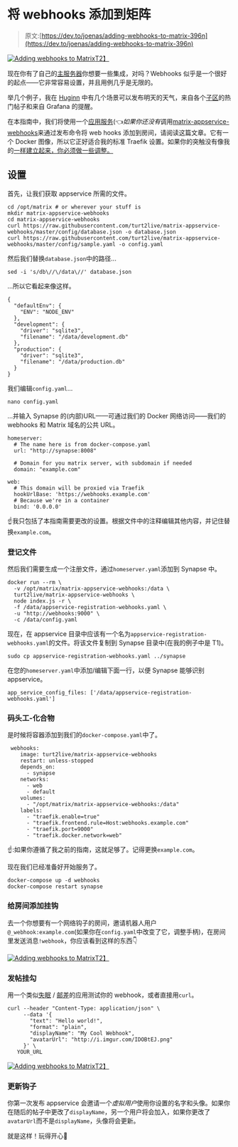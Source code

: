 # 将 webhooks 添加到矩阵

> 原文:[https://dev.to/joenas/adding-webhooks-to-matrix-396n](https://dev.to/joenas/adding-webhooks-to-matrix-396n)

[![Adding webhooks to Matrix](../Images/576af5d78cbd17ea367452697614754f.png)T2】](https://res.cloudinary.com/practicaldev/image/fetch/s--MGHf5iAa--/c_limit%2Cf_auto%2Cfl_progressive%2Cq_auto%2Cw_880/https://jonnev.se/content/images/2019/02/Screenshot-2019-02-26-at-00.03.38-1.png)

现在你有了自己的[主服务器](https://dev.to/joenas/matrix-homeserver-synapse-v09911-with-traefik-35ja)你想要一些集成，对吗？Webhooks 似乎是一个很好的起点——它非常容易设置，并且用例几乎是无限的。

举几个例子，我在 [Huginn](https://dev.to/joenas/my-two-favourite-services-30km-temp-slug-492995) 中有几个场景可以发布明天的天气，来自各个[子区](https://www.reddit.com/me/m/devsnack/)的热门帖子和来自 Grafana 的提醒。

在本指南中，我们将使用一个[应用服务](https://matrix.org/docs/guides/application_services.html)(👈*如果你还没有*调用[matrix-appservice-webhooks](https://github.com/turt2live/matrix-appservice-webhooks)来通过发布命令将 web hooks 添加到房间，请阅读这篇文章。它有一个 Docker 图像，所以它正好适合我的标准 Traefik 设置。如果你的突触没有像我的[一样建立起来，你必须做一些调整。](https://dev.to/joenas/matrix-homeserver-synapse-v09911-with-traefik-35ja)

## [](#setup)设置

首先，让我们获取 appservice 所需的文件。

```
cd /opt/matrix # or wherever your stuff is 
mkdir matrix-appservice-webhooks
cd matrix-appservice-webhooks
curl https://raw.githubusercontent.com/turt2live/matrix-appservice-webhooks/master/config/database.json -o database.json
curl https://raw.githubusercontent.com/turt2live/matrix-appservice-webhooks/master/config/sample.yaml -o config.yaml 
```

然后我们替换`database.json`中的路径...

```
sed -i 's/db\//\/data\//' database.json 
```

...所以它看起来像这样。

```
{
  "defaultEnv": {
    "ENV": "NODE_ENV"
  },
  "development": {
    "driver": "sqlite3",
    "filename": "/data/development.db"
  },
  "production": {
    "driver": "sqlite3",
    "filename": "/data/production.db"
  }
} 
```

我们编辑`config.yaml`...

```
nano config.yaml 
```

...并输入 Synapse 的(内部)URL——可通过我们的 Docker 网络访问——我们的 webhooks 和 Matrix 域名的公共 URL。

```
homeserver:
  # The name here is from docker-compose.yaml
  url: "http://synapse:8008"

  # Domain for you matrix server, with subdomain if needed
  domain: "example.com"

web:
  # This domain will be proxied via Traefik
  hookUrlBase: 'https://webhooks.example.com'
  # Because we're in a container
  bind: '0.0.0.0' 
```

☝️我只包括了本指南需要更改的设置。根据文件中的注释编辑其他内容，并记住替换`example.com`。

### [](#registration-file)登记文件

然后我们需要生成一个注册文件，通过`homeserver.yaml`添加到 Synapse 中。

```
docker run --rm \
  -v /opt/matrix/matrix-appservice-webhooks:/data \
  turt2live/matrix-appservice-webhooks \
  node index.js -r \
  -f /data/appservice-registration-webhooks.yaml \
  -u "http://webhooks:9000" \
  -c /data/config.yaml 
```

现在，在 appservice 目录中应该有一个名为`appservice-registration-webhooks.yaml`的文件。将该文件复制到 Synapse 目录中(在我的例子中是 T1)。

```
sudo cp appservice-registration-webhooks.yaml ../synapse 
```

在您的`homeserver.yaml`中添加/编辑下面一行，以便 Synapse 能够识别 appservice。

```
app_service_config_files: ['/data/appservice-registration-webhooks.yaml'] 
```

### [](#dockercompose)码头工-化合物

是时候将容器添加到我们的`docker-compose.yaml`中了。

```
 webhooks:
    image: turt2live/matrix-appservice-webhooks
    restart: unless-stopped
    depends_on:
      - synapse
    networks:
      - web
      - default
    volumes:
      - "/opt/matrix/matrix-appservice-webhooks:/data"
    labels:
      - "traefik.enable=true"
      - "traefik.frontend.rule=Host:webhooks.example.com"
      - "traefik.port=9000"
      - "traefik.docker.network=web" 
```

☝️:如果你遵循了我之前的指南，这就足够了。记得更换`example.com`。

现在我们已经准备好开始服务了。

```
docker-compose up -d webhooks
docker-compose restart synapse 
```

### [](#adding-hook-to-a-room)给房间添加挂钩

去一个你想要有一个网络钩子的房间，邀请机器人用户`@_webhook:example.com`(如果你在`config.yaml`中改变了它，调整手柄)，在房间里发送消息`!webhook`，你应该看到这样的东西👇

[![Adding webhooks to Matrix](../Images/8a55460903a1a8fac91a31fc97ed0c9f.png)T2】](https://res.cloudinary.com/practicaldev/image/fetch/s--UrC-L7O---/c_limit%2Cf_auto%2Cfl_progressive%2Cq_auto%2Cw_880/https://jonnev.se/content/images/2019/02/Screenshot-2019-02-26-at-00.03.38.png)

### [](#posting-them-hooks)发帖挂勾

用一个类似[失眠](https://insomnia.rest) / [邮差](https://www.getpostman.com)的应用测试你的 webhook，或者直接用`curl`。

```
curl --header "Content-Type: application/json" \
     --data '{
       "text": "Hello world!",
       "format": "plain",
       "displayName": "My Cool Webhook",
       "avatarUrl": "http://i.imgur.com/IDOBtEJ.png"
     }' \
   YOUR_URL 
```

[![Adding webhooks to Matrix](../Images/b20ab657541327e9a5ffd0fd047d7054.png)T2】](https://res.cloudinary.com/practicaldev/image/fetch/s--ojB6l21F--/c_limit%2Cf_auto%2Cfl_progressive%2Cq_auto%2Cw_880/https://jonnev.se/content/images/2019/02/Screenshot-2019-02-26-at-00.11.57.png)

### [](#updating-hooks)更新钩子

你第一次发布 appservice 会邀请一个*虚拟用户*使用你设置的名字和头像。如果你在随后的帖子中更改了`displayName`，另一个用户将会加入，如果你更改了`avatarUrl`而不是`displayName`，头像将会更新。

就是这样！玩得开心🎉